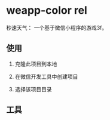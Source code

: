# weapp-color rel

秒速天气：
一个基于微信小程序的游戏3f。

## 使用

1. 克隆此项目到本地

2. 在微信开发工具中创建项目

3. 选择该项目目录

## 工具

 
